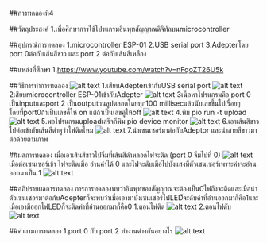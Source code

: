 ##การทดลองที่4

##วัตถุประสงค์
1.เพื่อศึกษาการใช้โปรแกรมอินพุทสัญญาณดิจิทัลบนmicrocontroller

##อุปกรณ์การทดลอง
1.microcontroller ESP-01
2.USB serial port
3.Adepterโดย port 0ต่อกับเส้นสีขาว และ port 2 ต่อกับเส้นสีเหลือง

##แหล่งที่ศึกษา
1.https://www.youtube.com/watch?v=nFqoZT26U5k

##วิธีการทำการทดลอง
![alt text](https://cdn.discordapp.com/attachments/337849529179308033/823923037723426836/unknown.png)
1.เสียบAdepterเข้ากับUSB serial port
![alt text](https://cdn.discordapp.com/attachments/337849529179308033/823923153708908584/unknown.png)
2เสียบmicrocontroller ESP-01เข้ากับAdepter
![alt text](https://cdn.discordapp.com/attachments/823924425152921641/823928844356026368/unknown.png)
3เนื้อหาโปรแกรมคือ port 0 เป็นinputและport 2 เป็นoutputวนลูปตลอดโดยทุก100 millisecแล้วนับเลขขึ้นไปเรื่อยๆ โดยที่port0ถ้าเป็นเลขคี่ให้ on แต่ถ้าเป็นเลขคู่ให้off
![alt text](https://cdn.discordapp.com/attachments/823924425152921641/823931201785692200/unknown.png)
4.พิม pio run -t upload
![alt text](https://cdn.discordapp.com/attachments/823924425152921641/823931483945041940/unknown.png)
5.พอโปรแกรมuploadเสร็จก็พิม pio device monitor
![alt text](https://cdn.discordapp.com/attachments/823924425152921641/823932928538705981/unknown.png)
6.เอาเส้นสีขาวไปต่อเข้ากับเส้นสีดำดูว่าไฟติดไหม
![alt text](https://cdn.discordapp.com/attachments/823924425152921641/823933602685255730/unknown.png)
7.นำเซนเซอร์มาต่อกับAdeptor และนำสายสีขาวมาต่อด้วยตามภาพ

##ผลการทดลอง
เมื่อเอาเส้นสีขาวไปจิ้มที่เส้นสีดำหลอดไฟจะติด (port 0 จิ้มไปที่ 0)
![alt text](https://cdn.discordapp.com/attachments/823924425152921641/823933141788917760/unknown.png)
เมื่อต่อเซนเซอร์เข้า ไฟจะติดเมื่อ อ่านค่าได้ 0 และไฟจะดับเมื่อไปบังแสงที่ตัวเซนเซอร์เพราะค่าจะอ่านออกมาเป็น 1
![alt text](https://cdn.discordapp.com/attachments/823924425152921641/823934106886078504/unknown.png)

##อภิปรายผลการทดลอง
การการทดลองพบว่าอินพุทของสัญญาณจะต้องเป็น0ไฟถึงจะติดและเมื่อนำตัวเซนเซอร์มาต่อกับAdepterก็จะพบว่าเมื่อเอามาบังเซนเซอร์ไฟLED็จะดับค่าที่อ่านออกมาก็คือ1และเมื่อเอามืออกไฟLEDก็จะติดค่าที่อ่านออกมาก็คือ0
1.ตอนไฟติด
![alt text](https://cdn.discordapp.com/attachments/823924425152921641/823935515606777897/unknown.png)
2.ตอนไฟดับ
![alt text](https://cdn.discordapp.com/attachments/823924425152921641/823935743961071656/unknown.png)

##คำถามการทดลอง
1.port 0 กับ port 2 ทำงานต่างกันอย่างไร
![alt text](https://cdn.discordapp.com/attachments/823924425152921641/823936117392670720/unknown.png)
